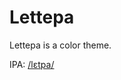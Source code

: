 # Lettepa

Lettepa is a color theme.

IPA: [/lεtpa/](http://ipa-reader.xyz/?text=l%CE%B5tpa&voice=Celine)
